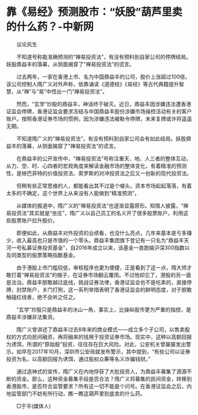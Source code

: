 # 靠《易经》预测股市：“妖股”葫芦里卖的什么药？-中新网

　　议论风生

　　不知道号称能准确预测的“禅易投资法”，有没有预料到自家公司的停牌结局。妖股鼎益丰的落幕，从侧面揭穿了“禅易投资法”的谎言。

　　过去两年，一家在香港上市、名为中国鼎益丰的公司，股价上涨超过100倍，该公司控制人隋广义对外声称，依靠诵读《道德经》《易经》等古代典籍提升智慧，从“禅”与“易”中悟出一门“禅易投资法”。

　　然而，“玄学”炒股的鼎益丰，神话终于破灭。近日，鼎益丰因涉嫌违法遭香港证监会停牌，香港证监会要求冻结与中国鼎益丰股份涉嫌市场操控活动有关的客户账户。按照香港证券市场的惯例，因为涉嫌违法被勒令停牌，未来复牌或许将遥遥无期。

　　不知道隋广义的“禅易投资法”，有没有预料到自家公司会有如此结局。妖股鼎益丰的落幕，从侧面揭穿了“禅易投资法”的谎言。

　　在鼎益丰的公开宣传中，“禅易投资法”号称注重天、地、人三者的整体互动，从力、空、时、心四者的宏观角度来解读金融市场的整体变化，有着精准的预测性，是继巴菲特的价值投资法、索罗斯的对冲投资法之后又一创新的现代投资法。

　　但稍有些正常思维的人，都能看出其不过是个噱头。资本市场起起落落，有着太多的不确定，这个世界上从来没有人能做到“精准预测”。

　　从媒体的报道中，隋广义的“禅易投资法”也逐渐显露原形。知情人披露，“禅易投资法”其实就是“坐庄”，隋广义以自己员工的名义开了很多股票账户，利用这些股票账户拉升股价。

　　即便如此，从鼎益丰对外投资的业绩看，也没什么亮点，几年来基本是亏多赚少，收入最高也只是市值的一个零头。鼎益丰集团旗下登记有一只名为“鼎益丰天河一号私募证券投资基金”，自2016年成立以来，该基金一直跑输沪深300指数以及同类型的股票策略指数基金。

　　由于港股上市门槛较低，审核程序也更为便捷，正是看到了这一点，隋大师才敢打着“禅易投资法”的幌子，在证券市场翻云覆雨。不过他却忘了，港股的另一面是法治。鼎益丰胆敢越过底线，挑战证券法律，香港证监会也不是吃素的，直接停牌，封禁账户，关门打狗，这一系列举措表明了香港证监会的鲜明态度，对于胆敢触碰红线者，绝不会听之任之。

　　“玄学”炒股只是鼎益丰的冰山一角，事实上，比操纵股市更为严重的指控，是鼎益丰涉嫌非法集资。

　　隋广义曾讲述了鼎益丰过去8年来的商业模式——成立多个子公司，以售卖股权的方式向民间融资，再将融来的钱用于投资证券市场。现实中，这种以高额回报为诱饵，所谓的“原始股”投资，往往存在巨大风险。对此，公安机关曾屡屡发出警示。如早在2017年10月，深圳市公安局就发布警示，其中提到，“有些公司以证券投资为名，以高额回报为诱饵，通过股权众筹等名义诈骗钱财。”

　　通过造神式的宣传，隋广义在内地俘获了大批投资人，为鼎益丰募集了源源不断的资金。那么，这种资金募集手段是否合法？隋广义将募集的民间资金，转移到香港股市，是否符合监管要求？所有这一切不能是个问号。在香港证监会之后，内地监管部门不妨有所行动，瞧一瞧这葫芦里到底卖的什么药。

　　□于平(媒体人)
